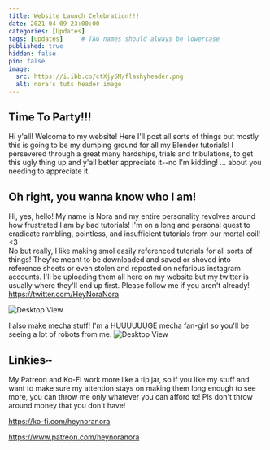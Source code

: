 ```yaml
---
title: Website Launch Celebration!!!
date: 2021-04-09 23:00:00
categories: [Updates]
tags: [updates]     # TAG names should always be lowercase
published: true
hidden: false
pin: false
image:
  src: https://i.ibb.co/ctXjy6M/flashyheader.png
  alt: nora's tuts header image
---
```

## Time To Party!!!
Hi y'all! Welcome to my website! Here I'll post all sorts of things but mostly this is going to be my dumping ground for all my Blender tutorials! I persevered through a great many hardships, trials and tribulations, to get this ugly thing up and y'all better appreciate it--no I'm kidding! ... about you needing to appreciate it.

## Oh right, you wanna know who I am!
Hi, yes, hello! My name is Nora and my entire personality revolves around how frustrated I am by bad tutorials! I'm on a long and personal quest to eradicate rambling, pointless, and insufficient tutorials from our mortal coil! <3
<br>
No but really, I like making smol easily referenced tutorials for all sorts of things! They're meant to be downloaded and saved or shoved into reference sheets or even stolen and reposted on nefarious instagram accounts. I'll be uploading them all here on my website but my twitter is usually where they'll end up first. Please follow me if you aren't already! https://twitter.com/HeyNoraNora

![Desktop View](https://i.ibb.co/cxP7T40/Application-Frame-Host-2021-04-10-00-31-37.png)

I also make mecha stuff! I'm a HUUUUUUGE mecha fan-girl so you'll be seeing a lot of robots from me.
![Desktop View](https://i.ibb.co/LhwwHTw/gouf256.jpg)


## Linkies~
My Patreon and Ko-Fi work more like a tip jar, so if you like my stuff and want to make sure my attention stays on making them long enough to see more, you can throw me only whatever you can afford to! Pls don't throw around money that you don't have!

<https://ko-fi.com/heynoranora>

<https://www.patreon.com/heynoranora>
